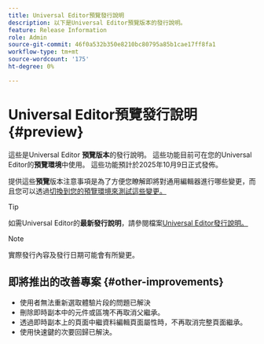```yaml
---
title: Universal Editor預覽發行說明
description: 以下是Universal Editor預覽版本的發行說明。
feature: Release Information
role: Admin
source-git-commit: 46f0a532b350e8210bc80795a85b1cae17ff8fa1
workflow-type: tm+mt
source-wordcount: '175'
ht-degree: 0%

---
```



# Universal Editor預覽發行說明 {#preview}

這些是Universal Editor **預覽版本**&#x200B;的發行說明。 這些功能目前可在您的Universal Editor的&#x200B;**預覽環境**&#x200B;中使用。 這些功能預計於2025年10月9日正式發佈。

提供這些&#x200B;**預覽**&#x200B;版本注意事項是為了方便您瞭解即將對通用編輯器進行哪些變更，而且您可以透過[切換到您的預覽環境來測試這些變更。](/help/sites-cloud/authoring/universal-editor/navigation.md#user-properties)

>[!TIP]
>
>如需Universal Editor的&#x200B;**最新發行說明**，請參閱檔案[Universal Editor發行說明。](/help/release-notes/universal-editor/current.md)

>[!NOTE]
>
>實際發行內容及發行日期可能會有所變更。

## 即將推出的改善專案 {#other-improvements}

* 使用者無法重新選取體驗片段的問題已解決
* 刪除即時副本中的元件或區塊不再取消父繼承。
* 透過即時副本上的頁面中繼資料編輯頁面屬性時，不再取消完整頁面繼承。
* 使用快速鍵的次要回歸已解決。
